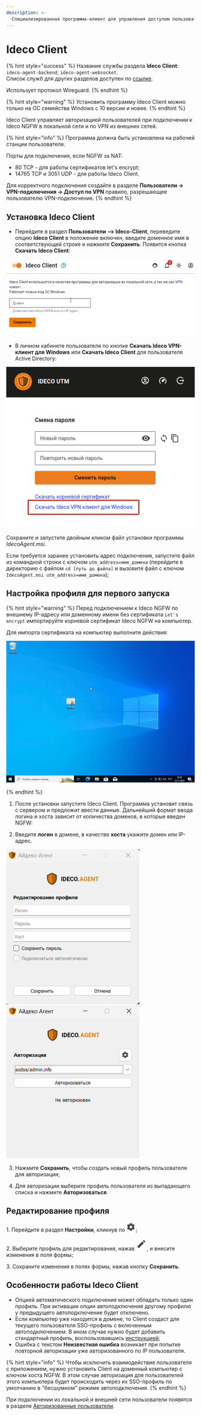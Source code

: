 ```yaml
---
description: >-
  Специализированная программа-клиент для управления доступом пользователей в интернет. Использует протокол Wireguard.
---
```


# Ideco Client

{% hint style="success" %}
Название службы раздела **Ideco Сlient**: `ideco-agent-backend`; `ideco-agent-websocket`. \
Список служб для других разделов доступен по [ссылке](/settings/server-management/terminal.md).

Использует протокол Wireguard.
{% endhint %}

{% hint style="warning" %}
Установить программу Ideco Client можно только на ОС семейства Windows с 10 версии и новее.
{% endhint %}

Ideco Client управляет авторизацией пользователей при подключении к Ideco NGFW в локальной сети и по VPN из внешних сетей.

{% hint style="info" %}
Программа должна быть установлена на рабочей станции пользователя.

Порты для подключения, если NGFW за NAT:

* 80 TCP - для работы сертификатов let's encrypt;
* 14765 TCP и 3051 UDP  - для работы Ideco Client.

Для корректного подключения создайте в разделе **Пользователи -> VPN-подключения -> Доступ по VPN** правило, разрешающее пользователю VPN-подключение.
{% endhint %}

## Установка Ideco Client

* Перейдите в раздел **Пользователи –> Ideco-Client**, переведите опцию **Ideco Client** в положение включен, введите доменное имя в соответствующей строке и нажмите **Сохранить**. Появится кнопка **Скачать Ideco Client**:

![](/.gitbook/assets/client.gif)

* В личном кабинете пользователя по кнопке **Скачать Ideco VPN-клиент для Windows** или **Скачать Ideco Client** для пользователя Active Directory:

![](/.gitbook/assets/client1.png)

Сохраните и запустите двойным кликом файл установки программы *IdecoAgent.msi*.

Если требуется заранее установить адрес подключения, запустите файл из командной строки с ключом `utm_address=имя_домена` (перейдите в директорию с файлом `cd [путь до файла]` и вызовите файл с ключом `IdecoAgent.msi utm_address=имя_домена`);

## Настройка профиля для первого запуска

{% hint style="warning" %}
Перед подключением к Ideco NGFW по внешнему IP-адресу или доменному имени без сертификата `Let's encrypt` импортируйте корневой сертификат Ideco NGFW на компьютер.

Для импорта сертификата на компьютер выполните действия:

![](/.gitbook/assets/ideco-client.gif)

{% endhint %}

1. После установки запустите Ideco Client. Программа установит связь с сервером и предложит ввести данные. Дальнейший формат ввода логина и хоста зависит от количества доменов, в которые введен NGFW:

2. Введите **логин** в домене, в качестве **хоста** укажите домен или IP-адрес.

![](/.gitbook/assets/client2.png) ![](/.gitbook/assets/client3.png)

3. Нажмите **Сохранить**, чтобы создать новый профиль пользователя для авторизации;

4. Для авторизации выберите профиль пользователя из выпадающего списка и нажмите **Авторизоваться**.

## Редактирование профиля

1\. Перейдите в раздел **Настройки**, кликнув по ![](/.gitbook/assets/icon-gear2.png);

2\. Выберите профиль для редактирования, нажав ![](/.gitbook/assets/icon-edit.png), и внесите изменения в поля формы;

3\. Сохраните изменения в полях формы, нажав кнопку **Сохранить**.

## Особенности работы Ideco Client

* Опцией автоматического подключения может обладать только один профиль. При активации опции автоподключения другому профилю у предыдущего автоподключение будет отключено.
* Если компьютер уже находится в домене, то Client создаст для текущего пользователя SSO-профиль с включенным автоподключением. В ином случае нужно будет добавить стандартный профиль, воспользовавшись [инструкцией](#nastroika-profilya-dlya-pervogo-zapuska);
* Ошибка с текстом **Неизвестная ошибка** возникает при попытке повторной авторизации уже авторизованного по IP пользователя.

{% hint style="info" %}
Чтобы исключить взаимодействие пользователя с приложением, нужно установить Client на доменный компьютер с ключом хоста NGFW. В этом случае авторизация для пользователей этого компьютера будет происходить через их SSO-профиль по умолчанию в "бесшумном" режиме автоподключения.
{% endhint %}

При подключении из локальной и внешней сети пользователи появятся в разделе [Авторизованные пользователи](/settings/monitor/authorized-users.md).